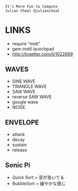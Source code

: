 ```
It's More Fun to Compute
Julian Cheal @juliancheal
```

LINKS
=====

- require "midi"
- gem instll launchpad
- http://togetter.com/li/1022689

WAVES
-----

- SINE WAVE
- TRIANGLE WAVE
- SAW WAVE
- reverse SAW WAVE
- google wave
- NOISE


ENVELOPE
-----

- attack
- decay
- sustain
- release


Sonic Pi
-----

- Quick Sort = 音が急いてる
- BubbleSort = 緩やかな感じ



